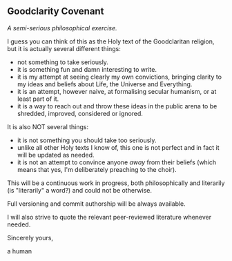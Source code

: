 
Goodclarity Covenant
--------------------
_A semi-serious philosophical exercise._

I guess you can think of this as the Holy text of the Goodclaritan religion, but it is actually several different things:

* not something to take seriously.
* it is something fun and damn interesting to write.
* it is my attempt at seeing clearly my own convictions, bringing clarity to my ideas and beliefs about Life, the Universe and Everything.
* it is an attempt, however naive, at formalising secular humanism, or at least part of it.
* it is a way to reach out and throw these ideas in the public arena to be shredded, improved, considered or ignored.

It is also NOT several things:

* it is not something you should take too seriously.
* unlike all other Holy texts I know of, this one is not perfect and in fact it will be updated as needed.
* it is not an attempt to convince anyone *away* from their beliefs (which means that yes, I'm deliberately preaching to the choir).

This will be a continuous work in progress, both philosophically and literarily (is "literarily" a word?) and could not be otherwise.

Full versioning and commit authorship will be always available.

I will also strive to quote the relevant peer-reviewed literature whenever needed.


Sincerely yours,

a human
